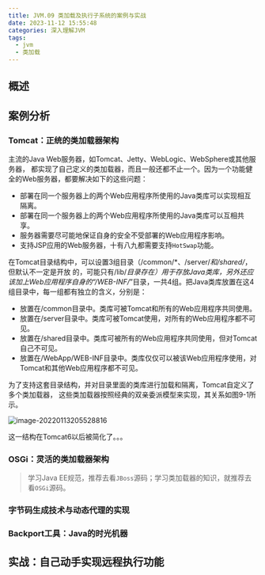 ```yaml
---
title: JVM.09 类加载及执行子系统的案例与实战
date: 2023-11-12 15:55:48
categories: 深入理解JVM
tags:
  - jvm
  - 类加载
---
```



## 概述

## 案例分析

### Tomcat：正统的类加载器架构

主流的Java Web服务器，如Tomcat、Jetty、WebLogic、WebSphere或其他服务器， 都实现了自己定义的类加载器，而且一般还都不止一个。因为一个功能健全的Web服务器，都要解决如下的这些问题：

- 部署在同一个服务器上的两个Web应用程序所使用的Java类库可以实现相互隔离。
- 部署在同一个服务器上的两个Web应用程序所使用的Java类库可以互相共享。
- 服务器需要尽可能地保证自身的安全不受部署的Web应用程序影响。
- 支持JSP应用的Web服务器，十有八九都需要支持`HotSwap`功能。

在Tomcat目录结构中，可以设置3组目录（/common/*、/server/*和/shared/*，但默认不一定是开放 的，可能只有/lib/*目录存在）用于存放Java类库，另外还应该加上Web应用程序自身的“/WEB-INF/*”目录，一共4组。把Java类库放置在这4组目录中，每一组都有独立的含义，分别是： 

- 放置在/common目录中。类库可被Tomcat和所有的Web应用程序共同使用。 
- 放置在/server目录中。类库可被Tomcat使用，对所有的Web应用程序都不可见。 
- 放置在/shared目录中。类库可被所有的Web应用程序共同使用，但对Tomcat自己不可见。 
- 放置在/WebApp/WEB-INF目录中。类库仅仅可以被该Web应用程序使用，对Tomcat和其他Web应用程序都不可见。 

为了支持这套目录结构，并对目录里面的类库进行加载和隔离，Tomcat自定义了多个类加载器， 这些类加载器按照经典的双亲委派模型来实现，其关系如图9-1所示。

![image-20220113205528816](https://cdn.astero.xyz/img/202201132055873.png)

这一结构在Tomcat6以后被简化了。。。

### OSGi：灵活的类加载器架构

> 学习Java EE规范，推荐去看`JBoss`源码；学习类加载器的知识，就推荐去看`OSGi`源码。

### 字节码生成技术与动态代理的实现

### Backport工具：Java的时光机器

## 实战：自己动手实现远程执行功能